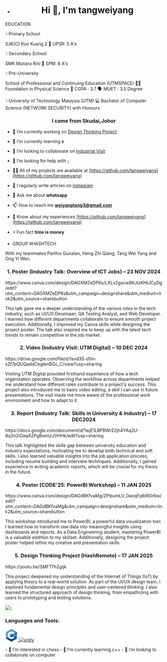 - <h1 align="center">Hi 👋, I'm tangweiyang</h1>
EDUCATION

✨Primary School

 SJK(C) Kuo Kuang 2
📝 UPSR: 5 A's

✨Secondary School

SMK Mutiara Rini
📝 SPM: 6 A's

✨Pre-University

 School of Professional and Continuing Education (UTMSPACE)
👨‍🎓 Foundation in Physical Science
📝 CGPA : 3.7
🗣️ MUET : 3.5
Degree

✨University of Technology Malaysia (UTM)
💻 Bachelor of Computer Science (NETWORK SECURITY) with Honours
<h3 align="center">I come from Skudai,Johor</h3>

- 🔭 I’m currently working on [Design Thinking Project](https://youtu.be/SMFT7hZgijk)

- 🌱 I’m currently learning **c**

- 👯 I’m looking to collaborate on [Industrial Visit](https://drive.google.com/file/d/1svd3S-d1m-s2f7pQUQaddCeglenBGc_C/view?usp=sharing)

- 🤝 I’m looking for help with [-](-)

- 👨‍💻 All of my projects are available at [https://github.com/tangweiyang](https://github.com/tangweiyang)

- 📝 I regularly write articles on [instagram](instagram)

- 💬 Ask me about **whatsapp**

- 📫 How to reach me **weiyangtang3@gmail.com**

- 📄 Know about my experiences [https://github.com/tangweiyang](https://github.com/tangweiyang)

- ⚡ Fun fact **time is money**
- GROUP #HASHTECH 

With my teammates Parthiv Gunalan, Heng Zhi Qiang, Tang Wei Yang and Ong Yi Wen.

<h3 align="center">1. Poster (Industry Talk: Overview of ICT Jobs) – 23 NOV 2024</h3>https://www.canva.com/design/DAGXMZeDP6s/LXLx2gscw8KJizKHtJCyDg/edit?utm_content=DAGXMZeDP6s&utm_campaign=designshare&utm_medium=link2&utm_source=sharebutton

This talk gave me a deeper understanding of the various roles in the tech industry, such as UI/UX Developer, QA Testing Analyst, and Web Developer. I learned how different departments collaborate to ensure smooth project execution. Additionally, I improved my Canva skills while designing the project poster. The talk also inspired me to keep up with the latest tech trends to remain competitive in the job market.

<h3 align="center">2. Video (Industry Visit: UTM Digital) – 10 DEC 2024</h3>https://drive.google.com/file/d/1svd3S-d1m-s2f7pQUQaddCeglenBGc_C/view?usp=sharing

Visiting UTM Digital provided firsthand experience of how a tech organization operates. Observing the workflow across departments helped me understand how different roles contribute to a project's success. This project also introduced me to basic video editing, a skill I can use in future presentations. The visit made me more aware of the professional work environment and how to adapt to it.

<h3 align="center">3. Report (Industry Talk: Skills in University & Industry) – 17 DEC2024</h3>https://docs.google.com/document/d/1wjE1LBFBWr22jh4YAq2U-8q3n2iOaqXZPgBwmzJVHHk/edit?usp=sharing

This talk highlighted the skills gap between university education and industry expectations, motivating me to develop both technical and soft skills. I also learned valuable insights into the job application process, including resume building and interview techniques. Additionally, I gained experience in writing academic reports, which will be crucial for my thesis in the future.

<h3 align="center">4. Poster (CODE'25: PowerBI Workshop) – 11 JAN 2025</h3>https://www.canva.com/design/DAGdBKfvaMg/ZPibumLV_OanqFjdbROr6w/edit?utm_content=DAGdBKfvaMg&utm_campaign=designshare&utm_medium=link2&utm_source=sharebutton

This workshop introduced me to PowerBI, a powerful data visualization tool. I learned how to transform raw data into meaningful insights using dashboards and reports. As a Data Engineering student, mastering PowerBI is a valuable addition to my skillset. Additionally, designing the project poster helped refine my creative and presentation skills.

<h3 align="center">5. Design Thinking Project (HashRemote) – 17 JAN 2025</h3> https://youtu.be/SMFT7hZgijk

This project deepened my understanding of the Internet of Things (IoT) by applying theory to a real-world solution. As part of the UI/UX design team, I explored fundamental design principles and user-centered thinking. I also learned the structured approach of design thinking, from empathizing with users to prototyping and testing solutions.

<a href="/-" target="blank"><img align="center" src="https://raw.githubusercontent.com/rahuldkjain/github-profile-readme-generator/master/src/images/icons/Social/rss.svg" alt="-" height="30" width="40" /></a>
</p>

<h3 align="left">Languages and Tools:</h3>
<p align="left"> <a href="https://www.w3schools.com/cpp/" target="_blank" rel="noreferrer"> <img src="https://raw.githubusercontent.com/devicons/devicon/master/icons/cplusplus/cplusplus-original.svg" alt="cplusplus" width="40" height="40"/> </a> <a href="https://unity.com/" target="_blank" rel="noreferrer"> <img src="https://www.vectorlogo.zone/logos/unity3d/unity3d-icon.svg" alt="unity" width="40" height="40"/> </a> </p>
- 👀 I’m interested in chess
- 🌱 I’m currently learning c++
- 💞️ I’m looking to collaborate on computer

<!---
tangweiyang/tangweiyang is a ✨ special ✨ repository because its `README.md` (this file) appears on your GitHub profile.
You can click the Preview link to take a look at your changes.|
